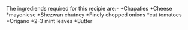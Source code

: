 The ingrediends required for this recipie are:-
*Chapaties
*Cheese 
*mayoniese
*Shezwan chutney 
*Finely chopped onions
*cut tomatoes
*Origano
*2-3 mint leaves
*Butter